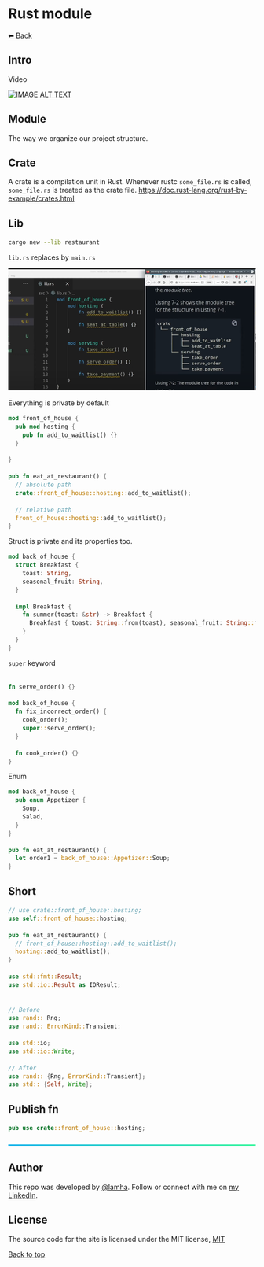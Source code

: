 # Rust module

[⬅ Back](../README.md)

## Intro 
Video

<div>
  <a href="https://www.youtube.com/watch?v=5RPXgDQrjio"><img src="https://img.youtube.com/vi/5RPXgDQrjio/0.jpg" alt="IMAGE ALT TEXT"></a>
</div>


## Module 
The way we organize our project structure.

## Crate
A crate is a compilation unit in Rust. Whenever rustc `some_file.rs` is called, `some_file.rs` is treated as the crate file. 
https://doc.rust-lang.org/rust-by-example/crates.html

## Lib 

```Bash
cargo new --lib restaurant
```

`lib.rs` replaces by `main.rs`

<img src="./assets/structure.png">

Everything is private by default 

```Rust
mod front_of_house {
  pub mod hosting {
    pub fn add_to_waitlist() {}
  }

}

pub fn eat_at_restaurant() {
  // absolute path 
  crate::front_of_house::hosting::add_to_waitlist();

  // relative path
  front_of_house::hosting::add_to_waitlist();   
}
```

Struct is private and its properties too.

```Rust
mod back_of_house {
  struct Breakfast {
    toast: String,
    seasonal_fruit: String,
  }

  impl Breakfast {
    fn summer(toast: &str) -> Breakfast {
      Breakfast { toast: String::from(toast), seasonal_fruit: String::from("peaches") }
    }
  }
}
```

`super` keyword

```Rust

fn serve_order() {}

mod back_of_house {
  fn fix_incorrect_order() {
    cook_order();
    super::serve_order();
  }

  fn cook_order() {}
}
```

Enum

```Rust
mod back_of_house {
  pub enum Appetizer {
    Soup,
    Salad,
  }
}

pub fn eat_at_restaurant() {
  let order1 = back_of_house::Appetizer::Soup;
}
```

## Short

```Rust
// use crate::front_of_house::hosting;
use self::front_of_house::hosting;

pub fn eat_at_restaurant() {
  // front_of_house::hosting::add_to_waitlist();
  hosting::add_to_waitlist();
}

use std::fmt::Result;
use std::io::Result as IOResult;


// Before 
use rand:: Rng;
use rand:: ErrorKind::Transient;

use std::io;
use std::io::Write;

// After 
use rand:: {Rng, ErrorKind::Transient};
use std:: {Self, Write};

```

## Publish fn 

```Rust
pub use crate::front_of_house::hosting;

```


<p><img type="separator" height=8px width="100%" src="https://github.com/HaLamUs/nft-drop/blob/main/assets/aqua.png"></p>

## Author

This repo was developed by [@lamha](https://github.com/HaLamUs). 
Follow or connect with me on [my LinkedIn](https://www.linkedin.com/in/lamhacs). 

## License
The source code for the site is licensed under the MIT license, [MIT](https://opensource.org/license/mit/)

 <a href="#top">Back to top</a>
